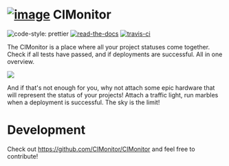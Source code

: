 # [![image](https://avatars2.githubusercontent.com/u/18479455?s=60&v=4)](https://cimonitor.readthedocs.io) CIMonitor

![code-style: prettier](https://img.shields.io/badge/code_style-prettier-ff69b4.svg)
[![read-the-docs](https://readthedocs.org/projects/cimonitor/badge/?version=latest)](https://cimonitor.readthedocs.io)
[![travis-ci](https://travis-ci.org/CIMonitor/CIMonitor.svg?branch=master)](https://travis-ci.org/CIMonitor/CIMonitor)

The CIMonitor is a place where all your project statuses come together.
Check if all tests have passed, and if deployments are successful. All
in one overview.

![](https://user-images.githubusercontent.com/6495166/48635784-6d860c80-e9c9-11e8-9065-3788b1216670.gif)

And if that's not enough for you, why not attach some epic hardware
that will represent the status of your projects! Attach a traffic
light, run marbles when a deployment is successful. The sky is the
limit!

# Development

Check out https://github.com/CIMonitor/CIMonitor and feel free to contribute!
